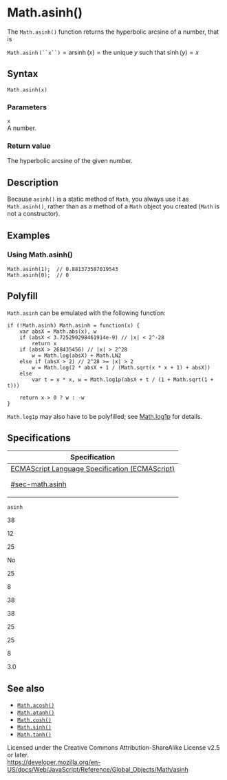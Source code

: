 # Math.asinh()

The `Math.asinh()` function returns the hyperbolic arcsine of a number, that is

`Math.asinh` ` (``x``) ` = arsinh (_x_) = the unique *y* such that sinh (_y_) = *x*

## Syntax

    Math.asinh(x)

### Parameters

`x`  
A number.

### Return value

The hyperbolic arcsine of the given number.

## Description

Because `asinh()` is a static method of `Math`, you always use it as `Math.asinh()`, rather than as a method of a `Math` object you created (`Math` is not a constructor).

## Examples

### Using Math.asinh()

    Math.asinh(1);  // 0.881373587019543
    Math.asinh(0);  // 0

## Polyfill

`Math.asinh` can be emulated with the following function:

    if (!Math.asinh) Math.asinh = function(x) {
        var absX = Math.abs(x), w
        if (absX < 3.725290298461914e-9) // |x| < 2^-28
            return x
        if (absX > 268435456) // |x| > 2^28
            w = Math.log(absX) + Math.LN2
        else if (absX > 2) // 2^28 >= |x| > 2
            w = Math.log(2 * absX + 1 / (Math.sqrt(x * x + 1) + absX))
        else
            var t = x * x, w = Math.log1p(absX + t / (1 + Math.sqrt(1 + t)))

        return x > 0 ? w : -w
    }

`Math.log1p` may also have to be polyfilled; see [Math.log1p](log1p) for details.

## Specifications

<table><thead><tr class="header"><th>Specification</th></tr></thead><tbody><tr class="odd"><td><a href="https://tc39.es/ecma262/#sec-math.asinh">ECMAScript Language Specification (ECMAScript) 
<br/>

<span class="small">#sec-math.asinh</span></a></td></tr></tbody></table>

`asinh`

38

12

25

No

25

8

38

38

25

25

8

3.0

## See also

- [`Math.acosh()`](acosh)
- [`Math.atanh()`](atanh)
- [`Math.cosh()`](cosh)
- [`Math.sinh()`](sinh)
- [`Math.tanh()`](tanh)

 
Licensed under the Creative Commons Attribution-ShareAlike License v2.5 or later.  
<a href="https://developer.mozilla.org/en-US/docs/Web/JavaScript/Reference/Global_Objects/Math/asinh" class="_attribution-link">https://developer.mozilla.org/en-US/docs/Web/JavaScript/Reference/Global_Objects/Math/asinh</a>
